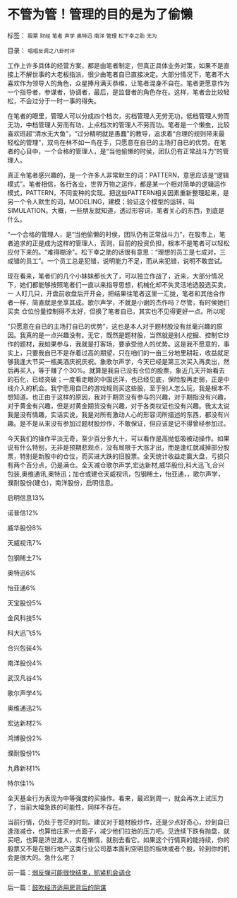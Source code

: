 # 不管为管！管理的目的是为了偷懒

标签： `股票` `财经` `笔者` `声学` `奥特迅` `南洋` `管理` `松下幸之助` `无为` 

目录： `唱唱反调之八卦时评`

工作上许多具体的经营方案，都是由笔者制定，但真正具体业务对策，如果不是直接上不解世事的大老板指派，很少由笔者自已直接决定。大部分情况下，笔者不大喜欢作为领导人的角色，众星捧月满天恭维，让笔者混身不自在。笔者更愿意作为一个指导者，参谋者，协调者，最后，是监督者的角色存在。这样，笔者会比较轻松，不会过分于一时一事的得失。



在笔者的眼里，管理人可以分成四个档次，劣档管理人无劳无功，低档管理人劳而无功，中档管理人劳而有功，上点档次的管理人不劳而功。笔者是一个懒虫，比较喜欢班超“清水无大鱼”，“过分精明就是愚蠢”的教导，追求着“合理的规则带来最轻松的管理”，双鸟在林不如一鸟在手，只愿意在自已的主场打自已的优势。在笔者的心目中，一个合格的管理人，是“当他偷懒的时侯，团队仍有正常战斗力”的管理人。



真正令笔者感兴趣的，是一个许多人非常默生的词：PATTERN，意思应该是“逻辑模式”。笔者相信，各行各业，世界万物之运作，都是某一个相对简单的逻辑运作模式，PATTERN，不同变种的实现。把这些PATTERN相关因素重新整理起来，是另一个令人默生的词，MODELING，建模；验证这个模型的运转，叫SIMULATION。大概，一些朋友就知道，透过形容词，笔者关心的东西，到底是什么。



“一个合格的管理人，是“当他偷懒的时侯，团队仍有正常战斗力”，在股市上，笔者追求的正是成为这样的管理人，否则，目前的投资负担，根本不是笔者可以轻松应付下来的。"难得糊涂"。松下幸之助的话很有意思：“理想的员工是七成对，三成错的员工”。一个员工总是犯错，说明能力不足，而从来犯错，说明不敢尝试。







现在看来，笔者们的几个小妹妹都长大了，可以独立作战了，近来，大部分情况下，她们都能够按照笔者们一直以来指导思想，机械化却不失灵活地选股选买卖，一
人盯几只，开盘前收盘后开开会，把结果往笔者这里一汇拢，笔者和其他合作者一样，简直就是坐享其成。歌尔声学，不就是小谢的杰作吗？尽管，有时侯她们买卖
仓位份量控制得不太好，但换了笔者自已，其实也不见得更好一点。所以呢

“只愿意在自已的主场打自已的优势”，这也是本人对于题材股没有丝毫兴趣的原因。我真的是一点兴趣没有。无它，既然是题材股，当然就是别人挖掘、控制它炒
作的题材，我如果参与，我就是打客场，要承受他人的优势。这是我不愿意的，事实上，只要我自已不是存着过高的期望，只在咱们的一亩三分地里耕耘，收益就足
够我逢大节买一瓶美酒庆祝庆祝。象歌尔声学，今天已经是第三次买入再卖出，然后再买入，等于赚了个30%。就算是我自已没有仓位的股票，象近几天开始看去
的石化，已经突破；一度看走眼的中国远洋，也已经见底，保险股再走弱，正是中线介入的机会。我宁愿用自已的游戏规则买这些股，至于别人怎么玩，我是根本不
想知道。也正由于这样的原因，我对于期货没有参与的兴趣，对于期指没有兴趣，对于黄金有兴趣，但是对黄金期货没有兴趣，对于各类权证也没有兴趣。我太太说
我是没有情趣，实话实说，我是对所有激动人心的形容词所描述的东西，都没有兴趣。是不是从来没有参加过题材股炒作，不敢保证，但应该是记不得曾经参加过。



今天我们的操作平淡无奇，至少百分多九十，可以看作是高抛低吸被动操作。如果说有什么特别，无非是预期悲观点，没有局限于大涨才出，而是逢红就减掉部分股票，特别是新股中的仓位，而买进大跌的旧股票。全天统计收益走赢大盘，亏损只有两个百分点，仍是满仓。全天减仓歌尔声学,宏达新材,威华股份,科大迅飞,合兴包装,奥维通讯,奥特迅；加仓或建仓天威视讯，包钢稀土，怡亚通，，歌尔声学，濮耐股份(建仓)，南洋股份，启明信息。

启明信息13%

诺普信12%

威华股份8%

天威视讯7%

包钢稀土7%

奥特迅6%

怡亚通6%

天宝股份5%

金风科技5%

科大迅飞5%

合兴包装4%

南洋股份4%

武汉凡谷4%

歌尔声学4%

奥维通迅2%

宏达新材2%

鸿博股份2%

濮耐股份1%

九鼎新材1%

特尔佳1%



全天基金行为表现为中等强度的买操作。看来，最迟到周一，就会再次上试压力了，当前大幅急跌的可能性，同样不存在。



当前行情，仍处于苍茫的时刻。建议对于题材股炒作，还是少点好奇心，炒到自已逢涨减仓，也算给庄家一点面子，减少他们拉抬的压力吧。见连续下跌有抛盘，就买吧，也算是济世渡人，实在懒惰，就别去看它。如果这个行情真的能持续，你的股票又不是在银行地产这类行业公司基本面利空明显的板块或者个股，轮到你的机会是很大的。急什么呢？

前一篇：[弱反弹可能很快结束，抓紧机会调仓](../../../2008/5/28/弱反弹可能很快结束，抓紧机会调仓.md)

后一篇：[鼓吹经济适用房背后的阴谋](../../../2008/5/30/鼓吹经济适用房背后的阴谋.md)
